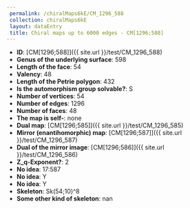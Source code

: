 ```yaml
--- 
 permalink: /chiralMaps6kE/CM_1296_588 
 collection: chiralMaps6kE
 layout: dataEntry
 title: Chiral maps up to 6000 edges - CM[1296;588]
---
```


- **ID**: [CM[1296;588]]({{ site.url }}/test/CM_1296_588)
- **Genus of the underlying surface**: 598
- **Length of the face**: 54
- **Valency**: 48
- **Length of the Petrie polygon**: 432
- **Is the automorphism group solvable?**: S
- **Number of vertices**: 54
- **Number of edges**: 1296
- **Number of faces**: 48
- **The map is self-**: none
- **Dual map**: [CM[1296;585]]({{ site.url }}/test/CM_1296_585)
- **Mirror (enantihomorphic) map**: [CM[1296;587]]({{ site.url }}/test/CM_1296_587)
- **Dual of the mirror image**: [CM[1296;586]]({{ site.url }}/test/CM_1296_586)
- **Z_q-Exponent?**: 2
- **No idea**:  17:587
- **No idea**: Y
- **No idea**: Y
- **Skeleton**: Sk(54;10)^8
- **Some other kind of skeleton**: nan
